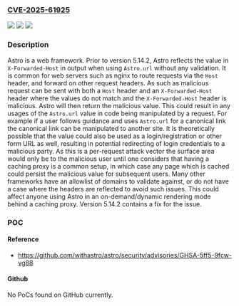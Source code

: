 ### [CVE-2025-61925](https://cve.mitre.org/cgi-bin/cvename.cgi?name=CVE-2025-61925)
![](https://img.shields.io/static/v1?label=Product&message=astro&color=blue)
![](https://img.shields.io/static/v1?label=Version&message=%3C%205.14.2%20&color=brightgreen)
![](https://img.shields.io/static/v1?label=Vulnerability&message=CWE-470%3A%20Use%20of%20Externally-Controlled%20Input%20to%20Select%20Classes%20or%20Code%20('Unsafe%20Reflection')&color=brightgreen)

### Description

Astro is a web framework. Prior to version 5.14.2, Astro reflects the value in `X-Forwarded-Host` in output when using `Astro.url` without any validation. It is common for web servers such as nginx to route requests via the `Host` header, and forward on other request headers. As such as malicious request can be sent with both a `Host` header and an `X-Forwarded-Host` header where the values do not match and the `X-Forwarded-Host` header is malicious. Astro will then return the malicious value. This could result in any usages of the `Astro.url` value in code being manipulated by a request. For example if a user follows guidance and uses `Astro.url` for a canonical link the canonical link can be manipulated to another site. It is theoretically possible that the value could also be used as a login/registration or other form URL as well, resulting in potential redirecting of login credentials to a malicious party. As this is a per-request attack vector the surface area would only be to the malicious user until one considers that having a caching proxy is a common setup, in which case any page which is cached could persist the malicious value for subsequent users. Many other frameworks have an allowlist of domains to validate against, or do not have a case where the headers are reflected to avoid such issues. This could affect anyone using Astro in an on-demand/dynamic rendering mode behind a caching proxy. Version 5.14.2 contains a fix for the issue.

### POC

#### Reference
- https://github.com/withastro/astro/security/advisories/GHSA-5ff5-9fcw-vg88

#### Github
No PoCs found on GitHub currently.

